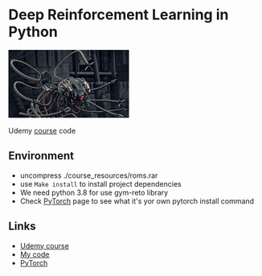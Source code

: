 # Deep Reinforcement Learning in Python

![Cover](./readme_resources/cover.jpg)

Udemy [course](https://www.udemy.com/course/deep-reinforcement-learning-using-python/) code 

## Environment

* uncompress ./course_resources/roms.rar
* use ```Make install``` to install project dependencies
* We need python 3.8 for use gym-reto library
* Check [PyTorch](https://pytorch.org/) page to see what it's yor own pytorch install command 

## Links
* [Udemy course](https://www.udemy.com/course/deep-reinforcement-learning-using-python/)
* [My code](https://github.com/agedito/udemy_deep_reinforcement_learning)
* [PyTorch](https://pytorch.org/)
